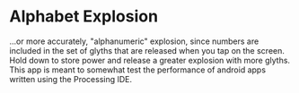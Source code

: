 # Alphabet Explosion

...or more accurately, "alphanumeric" explosion, since numbers are included in the set of glyths that are released when you tap on the screen. Hold down to store power and release a greater explosion with more glyths. This app is meant to somewhat test the performance of android apps written using the Processing IDE.
